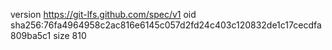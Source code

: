 version https://git-lfs.github.com/spec/v1
oid sha256:76fa4964958c2ac816e6145c057d2fd24c403c120832de1c17cecdfa809ba5c1
size 810
